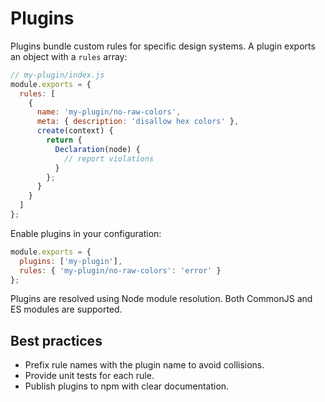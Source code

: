 # Plugins

Plugins bundle custom rules for specific design systems. A plugin exports an object with a `rules` array:

```js
// my-plugin/index.js
module.exports = {
  rules: [
    {
      name: 'my-plugin/no-raw-colors',
      meta: { description: 'disallow hex colors' },
      create(context) {
        return {
          Declaration(node) {
            // report violations
          }
        };
      }
    }
  ]
};
```

Enable plugins in your configuration:

```js
module.exports = {
  plugins: ['my-plugin'],
  rules: { 'my-plugin/no-raw-colors': 'error' }
};
```

Plugins are resolved using Node module resolution. Both CommonJS and ES modules are supported.

## Best practices

- Prefix rule names with the plugin name to avoid collisions.
- Provide unit tests for each rule.
- Publish plugins to npm with clear documentation.
